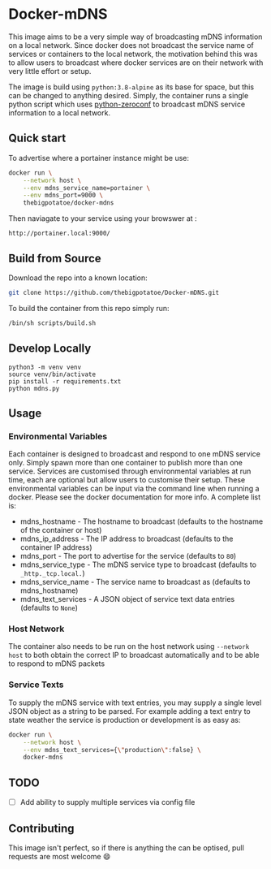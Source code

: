 # Docker-mDNS

This image aims to be a very simple way of broadcasting mDNS information on a local network. Since docker does not broadcast the service name of services or containers to the local network, the motivation behind this was to allow users to broadcast where docker services are on their network with very little effort or setup.

The image is build using `python:3.8-alpine` as its base for space, but this can be changed to anything desired. Simply, the container runs a single python script which uses [python-zeroconf](https://pypi.org/project/zeroconf/) to broadcast mDNS service information to a local network.

## Quick start

To advertise where a portainer instance might be use:

``` bash
docker run \
    --network host \
    --env mdns_service_name=portainer \
    --env mdns_port=9000 \
    thebigpotatoe/docker-mdns
```

Then naviagate to your service using your browswer at :

```
http://portainer.local:9000/
```

## Build from Source

Download the repo into a known location:

``` bash
git clone https://github.com/thebigpotatoe/Docker-mDNS.git
```

To build the container from this repo simply run:

``` bash
/bin/sh scripts/build.sh
```

## Develop Locally

``` shell
python3 -m venv venv
source venv/bin/activate
pip install -r requirements.txt
python mdns.py
```

## Usage

### Environmental Variables

Each container is designed to broadcast and respond to one mDNS service only. Simply spawn more than one container to publish more than one service. Services are customised through environmental variables at run time, each are optional but allow users to customise their setup. These environmental variables can be input via the command line when running a docker. Please see the docker documentation for more info. A complete list is:

- mdns_hostname - The hostname to broadcast (defaults to the hostname of the container or host)
- mdns_ip_address - The IP address to broadcast (defaults to the container IP address)
- mdns_port - The port to advertise for the service (defaults to `80`)
- mdns_service_type - The mDNS service type to broadcast (defaults to `_http._tcp.local.`)
- mdns_service_name - The service name to broadcast as (defaults to mdns_hostname)
- mdns_text_services - A JSON object of service text data entries (defaults to `None`)

### Host Network

The container also needs to be run on the host network using `--network host` to both obtain the correct IP to broadcast automatically and to be able to respond to mDNS packets

### Service Texts

To supply the mDNS service with text entries, you may supply a single level JSON object as a string to be parsed. For example adding a text entry to state weather the service is production or development is as easy as:

``` bash
docker run \
    --network host \
    --env mdns_text_services={\"production\":false} \
    docker-mdns
```

## TODO

- [ ] Add ability to supply multiple services via config file

## Contributing

This image isn't perfect, so if there is anything the can be optised, pull requests are most welcome :smile:
